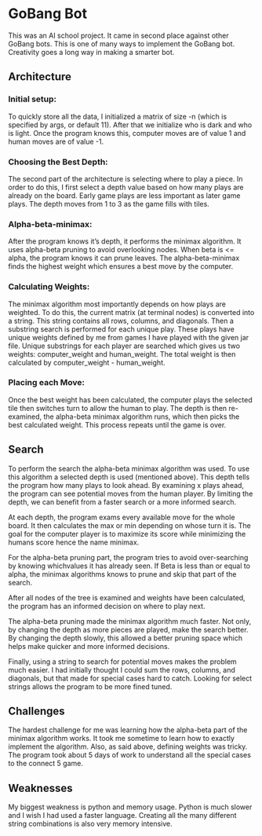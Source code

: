 # GoBang Bot

This was an AI school project. It came in second place against other GoBang bots. This is one of many ways to implement the GoBang bot. Creativity goes a long way in making a smarter bot.

## Architecture
### Initial setup: 
To quickly store all the data, I initialized a matrix of size -n (which is specified by args, or default 11). After that we initialize who is dark and who is light. Once the program knows this, computer moves are of value 1 and human moves are of value -1.
### Choosing the Best Depth: 
The second part of the architecture is selecting where to play a piece. In order to do this, I first select a depth value based on how many plays are already on the board. Early game plays are less important as later game plays. The depth moves from 1 to 3 as the game fills with tiles.
### Alpha-beta-minimax: 
After the program knows it’s depth, it performs the minimax algorithm. It uses alpha-beta pruning to avoid overlooking nodes. When beta is <= alpha, the program knows it can prune leaves. The alpha-beta-minimax finds the highest weight which ensures a best move by the computer.
### Calculating Weights: 
The minimax algorithm most importantly depends on how plays are weighted. To do this, the current matrix (at terminal nodes) is converted into a string. This string contains all rows, columns, and diagonals. Then a substring search is performed for each unique play. These plays have unique weights defined by me from games I have played with the given jar file. Unique substrings for each player are searched which gives us two weights: computer_weight and human_weight. The total weight is then calculated by computer_weight - human_weight.
### Placing each Move: 
Once the best weight has been calculated, the computer plays the selected tile then switches turn to allow the human to play. The depth is then re-examined, the alpha-beta minimax algorithm runs, which then picks the best calculated weight. This process
repeats until the game is over.
## Search
To perform the search the alpha-beta minimax algorithm was used. To use this algorithm a selected depth is used (mentioned above). This depth tells the program how many plays to look ahead. By examining x plays ahead, the program can see potential moves from the human player. By limiting the depth, we can benefit from a faster search or a more informed search.

At each depth, the program exams every available move for the whole board. It then calculates the max or min depending on whose turn it is. The goal for the computer player is to maximize its score while minimizing the humans score hence the name minimax.

For the alpha-beta pruning part, the program tries to avoid over-searching by knowing whichvalues it has already seen. If Beta is less than or equal to alpha, the minimax algorithms knows to prune and skip that part of the search.

After all nodes of the tree is examined and weights have been calculated, the program has an
informed decision on where to play next.

The alpha-beta pruning made the minimax algorithm much faster. Not only, by changing the depth as more pieces are played, make the search better. By changing the depth slowly, this allowed a better pruning space which helps make quicker and more informed decisions.

Finally, using a string to search for potential moves makes the problem much easier. I had initially thought I could sum the rows, columns, and diagonals, but that made for special cases hard to catch. Looking for select strings allows the program to be more fined tuned.

## Challenges
The hardest challenge for me was learning how the alpha-beta part of the minimax algorithm works. It took me sometime to learn how to exactly implement the algorithm. Also, as said above, defining weights was tricky. The program took about 5 days of work to understand all the special cases to the connect 5 game.
## Weaknesses
My biggest weakness is python and memory usage. Python is much slower and I wish I had used a faster language. Creating all the many different string combinations is also very memory intensive.
